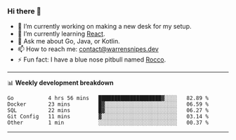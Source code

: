 ### Hi there 👋

- 🔭 I’m currently working on making a new desk for my setup.
- 🌱 I’m currently learning [React](https://reactjs.org/).
- 💬 Ask me about Go, Java, or Kotlin.
- 📫 How to reach me: contact@warrensnipes.dev
- ⚡ Fun fact: I have a blue nose pitbull named [Rocco](https://i.imgur.com/iLsSCKu.jpg).

-------

📊 **Weekly development breakdown**
<!--START_SECTION:waka-->
```text
Go           4 hrs 56 mins   ████████████████████▓░░░░   82.89 % 
Docker       23 mins         █▓░░░░░░░░░░░░░░░░░░░░░░░   06.59 % 
SQL          22 mins         █▓░░░░░░░░░░░░░░░░░░░░░░░   06.27 % 
Git Config   11 mins         ▓░░░░░░░░░░░░░░░░░░░░░░░░   03.14 % 
Other        1 min           ░░░░░░░░░░░░░░░░░░░░░░░░░   00.37 % 
```
<!--END_SECTION:waka-->

-------
